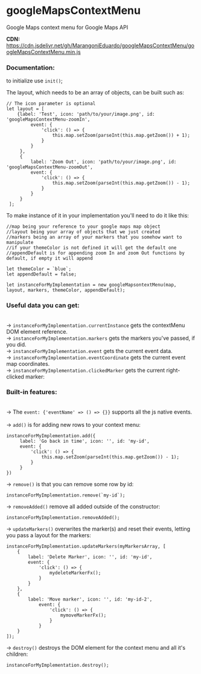<h1>googleMapsContextMenu</h1>

Google Maps context menu for Google Maps API

**CDN:**
https://cdn.jsdelivr.net/gh/MarangoniEduardo/googleMapsContextMenu/googleMapsContextMenu.min.js

**<h3>Documentation:</h3>**  

to initialize use <code>init()</code>;

The layout, which needs to be an array of objects, can be built such as:
       
    // The icon parameter is optional
    let layout = [
        {label: 'Test', icon: 'path/to/your/image.png', id: 'googleMapsContextMenu-zoomIn',
             event: {
                 'click': () => {
                     this.map.setZoom(parseInt(this.map.getZoom()) + 1);
                 }
             }
         },
         {
             label: 'Zoom Out', icon: 'path/to/your/image.png', id: 'googleMapsContextMenu-zoomOut',
             event: {
                 'click': () => {
                     this.map.setZoom(parseInt(this.map.getZoom()) - 1);
                 }
             }
         }
     ];
     
To make instance of it in your implementation you'll need to do it like this:
    
    //map being your reference to your google maps map object
    //layout being your array of objects that we just created
    //markers being an array of your markers that you somehow want to manipulate
    //if your themeColor is not defined it will get the default one
    //appendDefault is for appending zoom In and zoom Out functions by default, if empty it will append
    
    let themeColor = `blue`;
    let appendDefault = false;
    
    let instanceForMyImplementation = new googleMapsontextMenu(map, layout, markers, themeColor, appendDefault);

**<h3>Useful data you can get:</h3>**  
-> <code>instanceForMyImplementation.currentInstance</code> gets the contextMenu DOM element reference.
<br/>
-> <code>instanceForMyImplementation.markers</code> gets the markers you've passed, if you did.
<br/>
-> <code>instanceForMyImplementation.event</code> gets the current event data.
<br/>
-> <code>instanceForMyImplementation.eventCoordinate</code> gets the current event map coordinates.
<br/>
-> <code>instanceForMyImplementation.clickedMarker</code> gets the current right-clicked marker:
<br/>



**<h3>Built-in features:</h3>**  
-> The <code>event: {'eventName' => () => {}}</code> supports all the js native events.  
<br/> 
-> <code>add()</code> is for adding new rows to your context menu:
    
    instanceForMyImplementation.add({
         label: 'Go back in time', icon: '', id: 'my-id',
         event: {
             'click': () => {
                 this.map.setZoom(parseInt(this.map.getZoom()) - 1);
             }
         }
    })
    
-> <code>remove()</code> is that you can remove some row by id:
    
    instanceForMyImplementation.remove(`my-id`);

-> <code>removeAdded()</code> remove all added outside of the constructor:

    instanceForMyImplementation.removeAdded();
    
-> <code>updateMarkers()</code> overwrites the marker(s) and reset their events, letting you pass a layout for the markers:

    instanceForMyImplementation.updateMarkers(myMarkersArray, [
        {
            label: 'Delete Marker', icon: '', id: 'my-id',
            event: {
                'click': () => {
                    mydeleteMarkerFx();
                }
            }
        },
        {
            label: 'Move marker', icon: '', id: 'my-id-2',
                event: {
                    'click': () => {
                        mymoveMarkerFx();
                    }
                }
        }
    ]);
    
-> <code>destroy()</code> destroys the DOM element for the context menu and all it's children:

    instanceForMyImplementation.destroy();
